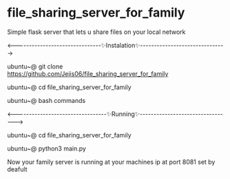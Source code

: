  # file_sharing_server_for_family
Simple flask server that lets
u share files  on your local network

<-------------------------------✨Instalation✨------------------------------->

ubuntu~@ git clone https://github.com/Jejis06/file_sharing_server_for_family

ubuntu~@ cd file_sharing_server_for_family

ubuntu~@ bash commands

<---------------------------------✨Running✨--------------------------------->

ubuntu~@ cd file_sharing_server_for_family

ubuntu~@ python3 main.py

Now your family server is running at your machines ip at port 8081 set by deafult
